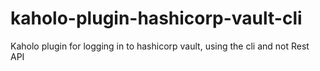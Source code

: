 # kaholo-plugin-hashicorp-vault-cli
Kaholo plugin for logging in to hashicorp vault, using the cli and not Rest API
